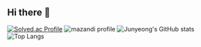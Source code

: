 ## Hi there 👋

<!--
**sjy0128/sjy0128** is a ✨ _special_ ✨ repository because its `README.md` (this file) appears on your GitHub profile.

Here are some ideas to get you started:

- 🔭 I’m currently working on ...
- 🌱 I’m currently learning ...
- 👯 I’m looking to collaborate on ...
- 🤔 I’m looking for help with ...
- 💬 Ask me about ...
- 📫 How to reach me: ...
- 😄 Pronouns: ...
- ⚡ Fun fact: ...
-->

[![Solved.ac Profile](http://mazassumnida.wtf/api/v2/generate_badge?boj=sjunyung1496)](https://solved.ac/sjunyung1496/)
![mazandi profile](http://mazandi.herokuapp.com/api?handle=sjunyung1496&theme=warm)
![Junyeong's GitHub stats](https://github-readme-stats.vercel.app/api?username=sjy0128&show_icons=true&theme=transparent)
![Top Langs](https://github-readme-stats.vercel.app/api/top-langs/?username=sjy0128&layout=compact)
